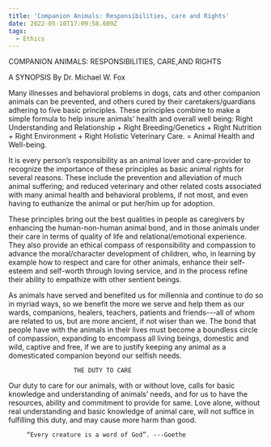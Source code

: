 ```yaml
---
title: 'Companion Animals: Responsibilities, care and Rights'
date: 2022-05-10T17:09:58.609Z
tags:
  - Ethics
---
```

 COMPANION ANIMALS: RESPONSIBILITIES, CARE,AND RIGHTS


  A SYNOPSIS By Dr. Michael W. Fox



Many illnesses and behavioral problems in dogs, cats and other companion animals can be prevented, and others cured by their caretakers/guardians adhering to five basic principles. These principles combine to make a simple formula to help insure animals’ health and overall well being: Right Understanding and Relationship + Right Breeding/Genetics + Right Nutrition + Right Environment + Right Holistic Veterinary Care. = Animal Health and Well-being.

It is every person’s responsibility as an animal lover and care-provider to recognize the importance of these principles as basic animal rights for several reasons. These include the prevention and alleviation of much animal suffering; and reduced veterinary and other related costs associated with many animal health and behavioral problems, if not most, and even having to euthanize the animal or put her/him up for adoption.



These principles bring out the best qualities in people as caregivers by enhancing the human-non-human animal bond, and in those animals under their care in terms of quality of life and relational/emotional experience. They also provide an ethical compass of responsibility and compassion to advance the moral/character development of children, who, in learning by example how to respect and care for other animals, enhance their self-esteem and self-worth through loving service, and in the process refine their ability to empathize with other sentient beings.



As animals have served and benefited us for millennia and continue to do so in myriad ways, so we benefit the more we serve and help them as our wards, companions, healers, teachers, patients and friends---all of whom are related to us, but are more ancient, if not wiser than we. The bond that people have with the animals in their lives must become a boundless circle of compassion, expanding to encompass all living beings, domestic and wild, captive and free, if we are to justify keeping any animal as a domesticated companion beyond our selfish needs. 


                      THE DUTY TO CARE
Our duty to care for our animals, with or without love, calls for basic knowledge and understanding of animals’ needs, and for us to have the resources, ability and commitment to provide for same. Love alone, without real understanding and basic knowledge of animal care, will not suffice in fulfilling this duty, and may cause more harm than good.


         “Every creature is a word of God”. ---Goethe

